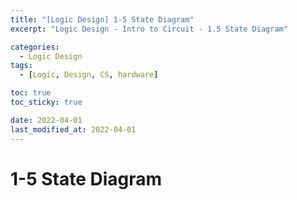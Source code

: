 ```yaml
---
title: "[Logic Design] 1-5 State Diagram"
excerpt: "Logic Design - Intro to Circuit - 1.5 State Diagram"

categories:
  - Logic Design
tags:
  - [Logic, Design, CS, hardware]

toc: true
toc_sticky: true

date: 2022-04-01
last_modified_at: 2022-04-01
---
```


# 1-5 State Diagram
